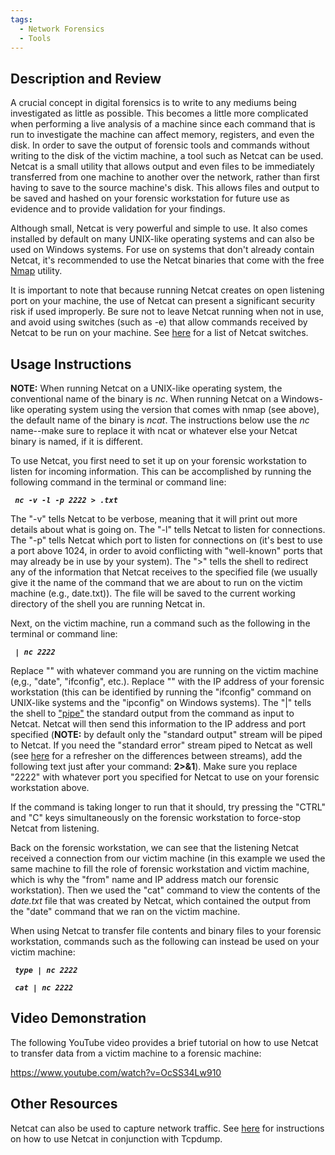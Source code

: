 ```yaml
---
tags:
  - Network Forensics
  - Tools
---
```

## Description and Review

A crucial concept in digital forensics is to write to any mediums being
investigated as little as possible. This becomes a little more
complicated when performing a live analysis of a machine since each
command that is run to investigate the machine can affect memory,
registers, and even the disk. In order to save the output of forensic
tools and commands without writing to the disk of the victim machine, a
tool such as Netcat can be used. Netcat is a small utility that allows
output and even files to be immediately transferred from one machine to
another over the network, rather than first having to save to the source
machine's disk. This allows files and output to be saved and hashed on
your forensic workstation for future use as evidence and to provide
validation for your findings.

Although small, Netcat is very powerful and simple to use. It also comes
installed by default on many UNIX-like operating systems and can also be
used on Windows systems. For use on systems that don't already contain
Netcat, it's recommended to use the Netcat binaries that come with the
free [Nmap](nmap.md) utility.

It is important to note that because running Netcat creates on open
listening port on your machine, the use of Netcat can present a
significant security risk if used improperly. Be sure not to leave
Netcat running when not in use, and avoid using switches (such as -e)
that allow commands received by Netcat to be run on your machine. See
[here](http://www.sans.org/security-resources/sec560/netcat_cheat_sheet_v1.pdf)
for a list of Netcat switches.

## Usage Instructions

**NOTE:** When running Netcat on a UNIX-like operating system, the
conventional name of the binary is *nc*. When running Netcat on a
Windows-like operating system using the version that comes with nmap
(see above), the default name of the binary is *ncat*. The instructions
below use the *nc* name--make sure to replace it with ncat or whatever
else your Netcat binary is named, if it is different.

To use Netcat, you first need to set it up on your forensic workstation
to listen for incoming information. This can be accomplished by running
the following command in the terminal or command line:

` `***`nc -v -l -p 2222 > `<command>`.txt`***

The "-v" tells Netcat to be verbose, meaning that it will print out more
details about what is going on. The "-l" tells Netcat to listen for
connections. The "-p" tells Netcat which port to listen for connections
on (it's best to use a port above 1024, in order to avoid conflicting
with "well-known" ports that may already be in use by your system). The
"\>" tells the shell to redirect any of the information that Netcat
receives to the specified file (we usually give it the name of the
command that we are about to run on the victim machine (e.g.,
date.txt)). The file will be saved to the current working directory of
the shell you are running Netcat in.

Next, on the victim machine, run a command such as the following in the
terminal or command line:

` `***<command>` | nc `<forensicWS IP>` 2222`***

Replace "<command>" with whatever command you are running on the victim
machine (e,g., "date", "ifconfig", etc.). Replace "<forensicWS IP>" with
the IP address of your forensic workstation (this can be identified by
running the "ifconfig" command on UNIX-like systems and the "ipconfig"
on Windows systems). The "\|" tells the shell to
["pipe"](http://en.wikipedia.org/wiki/Pipeline_(computing)) the standard
output from the command as input to Netcat. Netcat will then send this
information to the IP address and port specified (**NOTE:** by default
only the "standard output" stream will be piped to Netcat. If you need
the "standard error" stream piped to Netcat as well (see
[here](http://en.wikipedia.org/wiki/Standard_streams) for a refresher on
the differences between streams), add the following text just after your
command: **2\>&1**). Make sure you replace "2222" with whatever port you
specified for Netcat to use on your forensic workstation above.

If the command is taking longer to run that it should, try pressing the
"CTRL" and "C" keys simultaneously on the forensic workstation to
force-stop Netcat from listening.

Back on the forensic workstation, we can see that the listening Netcat
received a connection from our victim machine (in this example we used
the same machine to fill the role of forensic workstation and victim
machine, which is why the "from" name and IP address match our forensic
workstation). Then we used the "cat" command to view the contents of the
*date.txt* file that was created by Netcat, which contained the output
from the "date" command that we ran on the victim machine.

When using Netcat to transfer file contents and binary files to your
forensic workstation, commands such as the following can instead be used
on your victim machine:

` `***`type `<fileDir>` | nc `<forensicWS IP>` 2222`***

` `***`cat `<fileDir>` | nc `<forensicWS IP>` 2222`***

## Video Demonstration

The following YouTube video provides a brief tutorial on how to use
Netcat to transfer data from a victim machine to a forensic machine:

<https://www.youtube.com/watch?v=OcSS34Lw910>

## Other Resources

Netcat can also be used to capture network traffic. See
[here](tcpdump.md#using-tcpdump-with-netcat) for instructions on
how to use Netcat in conjunction with Tcpdump.
